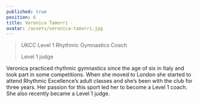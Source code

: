 ```yaml
---
published: true
position: 6
title: Veronica Tamorri
avatar: /assets/veronica-tamorri.jpg
---
```


> UKCC Level 1 Rhythmic Gymnastics Coach
>
> Level 1 judge

Veronica practiced rhythmic gymnastics since the age of six in Italy and took
part in some competitions. When she moved to London she started to attend
Rhythmic Excellence’s adult classes and she’s been with the club for three
years. Her passion for this sport led her to become a Level 1 coach.
She also recently became a Level 1 judge.
